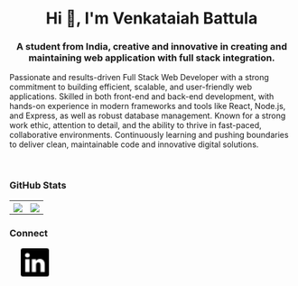 <h1 align="center">Hi 👋, I'm Venkataiah Battula</h1>
<h3 align="center">A student from India, creative and innovative in creating and maintaining web application with full stack integration.</h3>

Passionate and results-driven Full Stack Web Developer with a strong commitment to building efficient, scalable, and user-friendly web applications. Skilled in both front-end and back-end development, with hands-on experience in modern frameworks and tools like React, Node.js, and Express, as well as robust database management. Known for a strong work ethic, attention to detail, and the ability to thrive in fast-paced, collaborative environments. Continuously learning and pushing boundaries to deliver clean, maintainable code and innovative digital solutions.

<br>

### GitHub Stats

<div align = "center" style="">
<table class="center" style="width:100%, border: none;", border = "0">
  <tr>
    <td align="center">
  <img height=180 align="center" src="https://github-readme-stats.vercel.app/api?username=BVenkataiah&theme=tokyonight&hide_title=true" />
    </td>
    <td align="center">
  <img height=180 align="center" src="https://github-readme-stats.vercel.app/api/top-langs?username=BVenkataiah&layout=compact&langs_count=6&card_width=320&theme=tokyonight&hide_title=true" />
</td>
  </tr>
</table>
  
</div>

### Connect

<a href="https://www.linkedin.com/in/balaji24092001/](https://www.linkedin.com/in/battula-venkataiah-4032211b8/?originalSubdomain=in">
  <img align="left" alt="Venky's LinkedIn" width="50px" height="50px padding=10px" style="padding-left:20px" src="./assets/linkedin.svg" />
</a>
<br/>
<!--&hide=jupyter%20notebook-->
